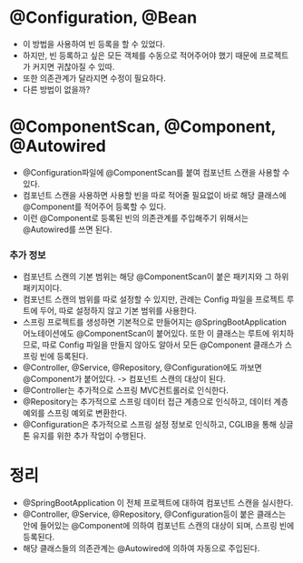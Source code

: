 # @Configuration, @Bean
* 이 방법을 사용하여 빈 등록을 할 수 있었다.
* 하지만, 빈 등록하고 싶은 모든 객체를 수동으로 적어주어야 했기 때문에 프로젝트가 커지면 귀찮아질 수 있따.
* 또한 의존관계가 달라지면 수정이 필요하다.
* 다른 방법이 없을까?

# @ComponentScan, @Component, @Autowired
* @Configuration파일에 @ComponentScan를 붙여 컴포넌트 스캔을 사용할 수 있다.
* 컴포넌트 스캔을 사용하면 사용할 빈을 따로 적어줄 필요없이 바로 해당 클래스에 @Component를 적어주어 등록할 수 있다.
* 이런 @Component로 등록된 빈의 의존관계를 주입해주기 위해서는 @Autowired를 쓰면 된다.
### 추가 정보
* 컴포넌트 스캔의 기본 범위는 해당 @ComponentScan이 붙은 패키지와 그 하위 패키지이다.
* 컴포넌트 스캔의 범위를 따로 설정할 수 있지만, 관례는 Config 파일을 프로젝트 루트에 두어, 따로 설정하지 않고 기본 범위를 사용한다.
* 스프링 프로젝트를 생성하면 기본적으로 만들어지는 @SpringBootApplication 어노테이션에도 @ComponentScan이 붙어있다. 또한 이 클래스는 루트에 위치하므로, 따로 Config 파일을 만들지 않아도 알아서 모든 @Component 클래스가 스프링 빈에 등록된다.
* @Controller, @Service, @Repository, @Configuration에도 까보면 @Component가 붙어있다. -> 컴포넌트 스캔의 대상이 된다.
* @Controller는 추가적으로 스프링 MVC컨트롤러로 인식한다.
* @Repository는 추가적으로 스프링 데이터 접근 계층으로 인식하고, 데이터 계층 예외를 스프링 예외로 변환한다.
* @Configuration은 추가적으로 스프링 설정 정보로 인식하고, CGLIB을 통해 싱글톤 유지를 위한 추가 작업이 수행된다.

# 정리
* @SpringBootApplication 이 전체 프로젝트에 대하여 컴포넌트 스캔을 실시한다.
* @Controller, @Service, @Repository, @Configuration등이 붙은 클래스는 안에 들어있는 @Component에 의하여 컴포넌트 스캔의 대상이 되며, 스프링 빈에 등록된다.
* 해당 클래스들의 의존관계는 @Autowired에 의하여 자동으로 주입된다.